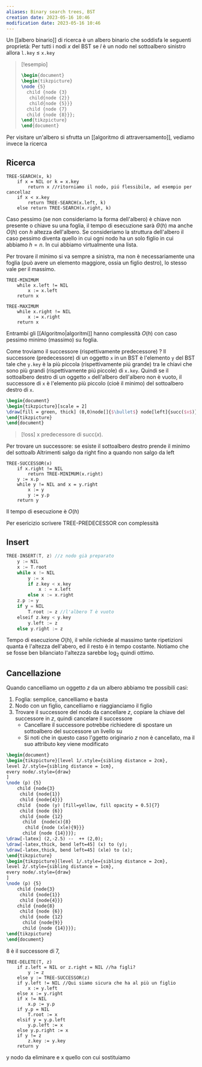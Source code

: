 ```yaml
---
aliases: Binary search trees, BST
creation date: 2023-05-16 10:46
modification date: 2023-05-16 10:46
---
```


Un [[albero binario]] di ricerca è un albero binario che soddisfa le seguenti proprietà:
Per tutti i nodi $x$ del BST se $l$ è un nodo nel sottoalbero sinistro allora `l.key` $\leq$ `x.key`

> [!esempio]
> ```tikz
> \begin{document}
> \begin{tikzpicture}
> \node {5}
> 	child {node {3}
> 	 child{node {2}}
> 	 child{node {5}}}
> 	child {node {7}
> 	child {node {8}}};
> \end{tikzpicture}
> \end{document}
> ```

Per visitare un'albero si sfrutta un [[algoritmo di attraversamento]], vediamo invece la ricerca

## Ricerca
```
TREE-SEARCH(x, k)
	if x = NIL or k = x.key
		return x //ritorniamo il nodo, piú flessibile, ad esempio per cancellaz
	if x < x.key
		return TREE-SEARCH(x.left, k)
	else return TREE-SEARCH(x.right, k)
```
 Caso pessimo (se non consideriamo la forma dell'albero) è chiave non presente o chiave su una foglia, il tempo di esecuzione sarà $\Theta(h)$ ma anche $O(h)$ con $h$ altezza dell'albero. Se consideriamo la struttura dell'albero il caso pessimo diventa quello in cui ogni nodo ha un solo figlio in cui abbiamo $h = n$. In cui abbiamo virtualmente una lista.

 Per trovare il minimo si va sempre a sinistra, ma non è necessariamente una foglia (può avere un elemento maggiore, ossia un figlio destro), lo stesso vale per il massimo.

```
TREE-MINIMUM
	while x.left != NIL
		x := x.left
	return x
```

```
TREE-MAXIMUM
	while x.right != NIL
		x := x.right
	return x
```

Entrambi gli [[Algoritmo|algoritmi]] hanno complessità $O(h)$ con caso pessimo minimo (massimo) su foglia.

Come troviamo il successore (rispettivamente predecessore) ? Il successore  (predecessore) di un oggetto `x` in un BST è l'elemento `y` del BST tale che `y.key` è la più piccola (rispettivamente piú grande) tra le chiavi che sono più grandi (rispettivamente piú piccole) di `x.key`.
Quindi se il sottoalbero destro di un oggetto `x` dell'albero dell'albero non è vuoto, il successore di `x` è l'elemento più piccolo (cioè il minimo) del sottoalbero destro di `x`.


```tikz
\begin{document}
\begin{tikzpicture}[scale = 2]
\draw[fill = green, thick] (0,0)node[]{$\bullet$} node[left]{succ($x$)} -- (1,1.4) node[above]{x} -- (2,0) -- (0,0);
\end{tikzpicture}
\end{document}
```
>[!oss] x predecessore di $\text{ succ}(x)$.

Per trovare un successore:
se esiste il sottoalbero destro
	prende il minimo del sottoalb
Altrimenti
	salgo da right fino a quando non salgo da left

```
TREE-SUCCESSOR(x)
	if x.right != NIL
		return TREE-MINIMUM(x.right)
	y := x.p
	while y != NIL and x = y.right
		x := y
		y := y.p
	return y
```

Il tempo di esecuzione è $O(h)$

Per esericizio scrivere TREE-PREDECESSOR con complessità

## Insert

```c
TREE-INSERT(T, z) //z nodo già preparato
	y := NIL
	x := T.root
	while x != NIL
		y := x
		if z.key < x.key
			x : = x.left
		else x := x.right
	z.p := y
	if y = NIL
		T.root := z //l'albero T è vuoto
	elseif z.key < y.key
		y.left := z
	else y.right := z

```

Tempo di esecuzione $O(h)$, il while richiede al massimo tante ripetizioni quanta è l'altezza dell'abero, ed il resto è in tempo costante. Notiamo che se fosse ben bilanciato l'altezza sarebbe $\log_{2}$ quindi ottimo.


## Cancellazione
Quando cancelliamo un oggetto $z$ da un albero abbiamo tre possibili casi:
1. Foglia: semplice, cancelliamo e basta
2. Nodo con un figlio, cancelliamo e riaggianciamo il figlio
3. Trovare il successore del nodo da cancellare $z$, copiare la chiave del successore in $z$, quindi cancelare il successore
	- Cancellare il successore potrebbe richiedere di spostare un sottoalbero del successore un livello su
	- Si noti che in questo caso l'ggetto originario $z$ non è cancellato, ma il suo attributo key viene modificato

```tikz
\begin{document}
\begin{tikzpicture}[level 1/.style={sibling distance = 2cm},
level 2/.style={sibling distance = 1cm},
every node/.style={draw}
]
\node (p) {5} 
	child {node{3}
	 child {node{1}}
	 child {node{4}}}
	child  {node (y) [fill=yellow, fill opacity = 0.5]{7}
	 child {node {6}}
	 child {node {12}
	  child  {node(x){8}
	   child {node (xle){9}}}
	  child {node {14}}}};
\draw[-latex] (2,-2.5) --  ++ (2,0);
\draw[-latex,thick, bend left=45] (x) to (y);
\draw[-latex,thick, bend left=45] (xle) to (x);
\end{tikzpicture}
\begin{tikzpicture}[level 1/.style={sibling distance = 2cm},
level 2/.style={sibling distance = 1cm},
every node/.style={draw}
]
\node (p) {5} 
	child {node{3}
	 child {node{1}}
	 child {node{4}}}
	child {node{8}
	 child {node {6}}
	 child {node {12}
	  child {node{9}}
	  child {node {14}}}};
\end{tikzpicture}
\end{document}
```

8 è il successore di 7,

```
TREE-DELETE(T, z)
	if z.left = NIL or z.right = NIL //ha figli?
		y := z
	else y := TREE-SUCCESSOR(z)
	if y.left != NIL //Qui siamo sicura che ha al più un figlio
		x := y.left 
	else x := y.right
	if x != NIL
		x.p := y.p
	if y.p = NIL
		T.root := x
	elsif y = y.p.left
		y.p.left := x
	else y.p.right := x
	if y != z
		z.key := y.key
	return y
```

y nodo da eliminare e x quello con cui sostituiamo